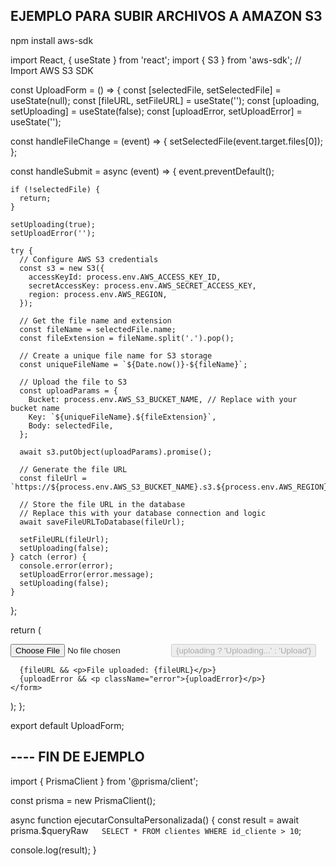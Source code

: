 ## EJEMPLO PARA SUBIR ARCHIVOS A AMAZON S3

npm install aws-sdk

import React, { useState } from 'react';
import { S3 } from 'aws-sdk'; // Import AWS S3 SDK

const UploadForm = () => {
const [selectedFile, setSelectedFile] = useState(null);
const [fileURL, setFileURL] = useState('');
const [uploading, setUploading] = useState(false);
const [uploadError, setUploadError] = useState('');

const handleFileChange = (event) => {
setSelectedFile(event.target.files[0]);
};

const handleSubmit = async (event) => {
event.preventDefault();

    if (!selectedFile) {
      return;
    }

    setUploading(true);
    setUploadError('');

    try {
      // Configure AWS S3 credentials
      const s3 = new S3({
        accessKeyId: process.env.AWS_ACCESS_KEY_ID,
        secretAccessKey: process.env.AWS_SECRET_ACCESS_KEY,
        region: process.env.AWS_REGION,
      });

      // Get the file name and extension
      const fileName = selectedFile.name;
      const fileExtension = fileName.split('.').pop();

      // Create a unique file name for S3 storage
      const uniqueFileName = `${Date.now()}-${fileName}`;

      // Upload the file to S3
      const uploadParams = {
        Bucket: process.env.AWS_S3_BUCKET_NAME, // Replace with your bucket name
        Key: `${uniqueFileName}.${fileExtension}`,
        Body: selectedFile,
      };

      await s3.putObject(uploadParams).promise();

      // Generate the file URL
      const fileUrl = `https://${process.env.AWS_S3_BUCKET_NAME}.s3.${process.env.AWS_REGION}.amazonaws.com/${uniqueFileName}.${fileExtension}`;

      // Store the file URL in the database
      // Replace this with your database connection and logic
      await saveFileURLToDatabase(fileUrl);

      setFileURL(fileUrl);
      setUploading(false);
    } catch (error) {
      console.error(error);
      setUploadError(error.message);
      setUploading(false);
    }

};

return (

<form onSubmit={handleSubmit}>
<input type="file" onChange={handleFileChange} />
<button type="submit" disabled={uploading}>
{uploading ? 'Uploading...' : 'Upload'}
</button>

      {fileURL && <p>File uploaded: {fileURL}</p>}
      {uploadError && <p className="error">{uploadError}</p>}
    </form>

);
};

export default UploadForm;

## ---- FIN DE EJEMPLO

import { PrismaClient } from '@prisma/client';

const prisma = new PrismaClient();

async function ejecutarConsultaPersonalizada() {
const result = await prisma.$queryRaw`    SELECT * FROM clientes
    WHERE id_cliente > 10
 `;

console.log(result);
}

